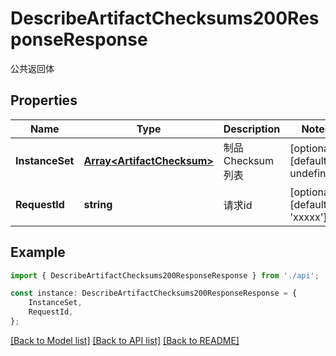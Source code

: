 # DescribeArtifactChecksums200ResponseResponse

公共返回体

## Properties

Name | Type | Description | Notes
------------ | ------------- | ------------- | -------------
**InstanceSet** | [**Array&lt;ArtifactChecksum&gt;**](ArtifactChecksum.md) | 制品Checksum列表 | [optional] [default to undefined]
**RequestId** | **string** | 请求id | [optional] [default to 'xxxxx']

## Example

```typescript
import { DescribeArtifactChecksums200ResponseResponse } from './api';

const instance: DescribeArtifactChecksums200ResponseResponse = {
    InstanceSet,
    RequestId,
};
```

[[Back to Model list]](../README.md#documentation-for-models) [[Back to API list]](../README.md#documentation-for-api-endpoints) [[Back to README]](../README.md)
